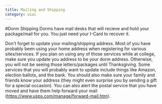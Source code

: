 ```yaml
---
title: Mailing and Shipping
category: uiuc
---
```


#Dorm Shipping
Dorms have mail desks that will recieve and hold your package/mail for you. You just need your I-Card to recover it. 

Don't forget to update your mailing/shipping address. Most of you have probably been using your home address when registering for various sites/services. If you plan on using any of those services while at college, make sure you update you address to be your dorm address. Otherwise, you will not be seeing those letters/packages until Thanksgiving. Some services that you will probably want to update include things like Amazon, election ballots, and the bank. You should also make sure your family and friends know your address (they might even surprise you by sending a gift for a special occasion). You can also alert the postal service that you have moved and have them help forward your mail (https://www.usps.com/manage/forward-mail.htm).
